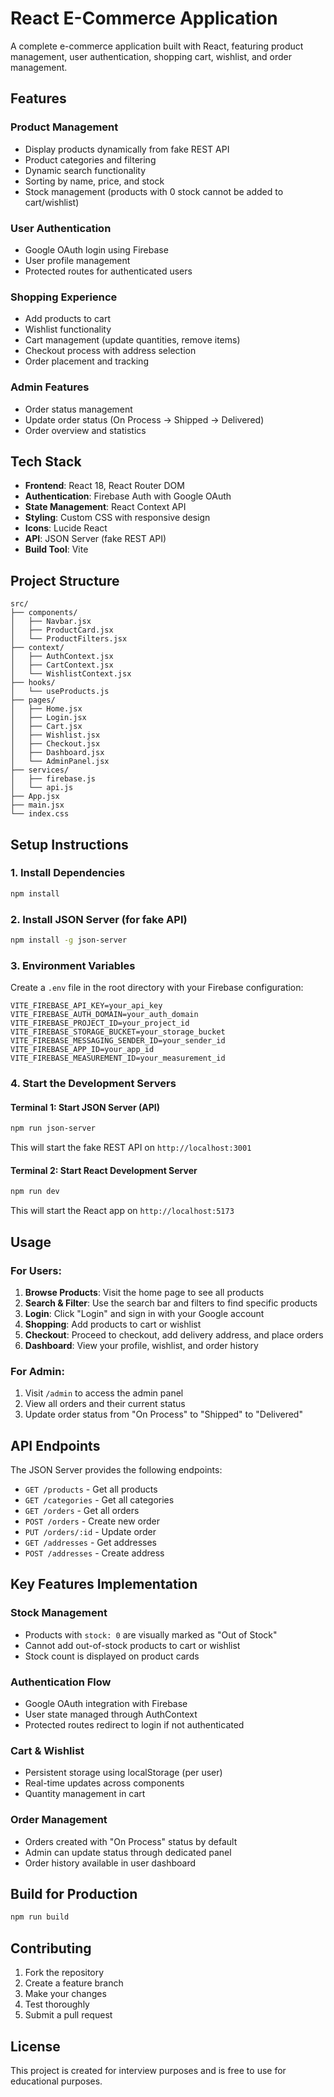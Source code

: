 # React E-Commerce Application

A complete e-commerce application built with React, featuring product management, user authentication, shopping cart, wishlist, and order management.

## Features

### Product Management
- Display products dynamically from fake REST API
- Product categories and filtering
- Dynamic search functionality
- Sorting by name, price, and stock
- Stock management (products with 0 stock cannot be added to cart/wishlist)

### User Authentication
- Google OAuth login using Firebase
- User profile management
- Protected routes for authenticated users

### Shopping Experience
- Add products to cart
- Wishlist functionality
- Cart management (update quantities, remove items)
- Checkout process with address selection
- Order placement and tracking

### Admin Features
- Order status management
- Update order status (On Process → Shipped → Delivered)
- Order overview and statistics

## Tech Stack

- **Frontend**: React 18, React Router DOM
- **Authentication**: Firebase Auth with Google OAuth
- **State Management**: React Context API
- **Styling**: Custom CSS with responsive design
- **Icons**: Lucide React
- **API**: JSON Server (fake REST API)
- **Build Tool**: Vite

## Project Structure

```
src/
├── components/
│   ├── Navbar.jsx
│   ├── ProductCard.jsx
│   └── ProductFilters.jsx
├── context/
│   ├── AuthContext.jsx
│   ├── CartContext.jsx
│   └── WishlistContext.jsx
├── hooks/
│   └── useProducts.js
├── pages/
│   ├── Home.jsx
│   ├── Login.jsx
│   ├── Cart.jsx
│   ├── Wishlist.jsx
│   ├── Checkout.jsx
│   ├── Dashboard.jsx
│   └── AdminPanel.jsx
├── services/
│   ├── firebase.js
│   └── api.js
├── App.jsx
├── main.jsx
└── index.css
```

## Setup Instructions

### 1. Install Dependencies
```bash
npm install
```

### 2. Install JSON Server (for fake API)
```bash
npm install -g json-server
```

### 3. Environment Variables
Create a `.env` file in the root directory with your Firebase configuration:
```
VITE_FIREBASE_API_KEY=your_api_key
VITE_FIREBASE_AUTH_DOMAIN=your_auth_domain
VITE_FIREBASE_PROJECT_ID=your_project_id
VITE_FIREBASE_STORAGE_BUCKET=your_storage_bucket
VITE_FIREBASE_MESSAGING_SENDER_ID=your_sender_id
VITE_FIREBASE_APP_ID=your_app_id
VITE_FIREBASE_MEASUREMENT_ID=your_measurement_id
```

### 4. Start the Development Servers

#### Terminal 1: Start JSON Server (API)
```bash
npm run json-server
```
This will start the fake REST API on `http://localhost:3001`

#### Terminal 2: Start React Development Server
```bash
npm run dev
```
This will start the React app on `http://localhost:5173`

## Usage

### For Users:
1. **Browse Products**: Visit the home page to see all products
2. **Search & Filter**: Use the search bar and filters to find specific products
3. **Login**: Click "Login" and sign in with your Google account
4. **Shopping**: Add products to cart or wishlist
5. **Checkout**: Proceed to checkout, add delivery address, and place orders
6. **Dashboard**: View your profile, wishlist, and order history

### For Admin:
1. Visit `/admin` to access the admin panel
2. View all orders and their current status
3. Update order status from "On Process" to "Shipped" to "Delivered"

## API Endpoints

The JSON Server provides the following endpoints:

- `GET /products` - Get all products
- `GET /categories` - Get all categories
- `GET /orders` - Get all orders
- `POST /orders` - Create new order
- `PUT /orders/:id` - Update order
- `GET /addresses` - Get addresses
- `POST /addresses` - Create address

## Key Features Implementation

### Stock Management
- Products with `stock: 0` are visually marked as "Out of Stock"
- Cannot add out-of-stock products to cart or wishlist
- Stock count is displayed on product cards

### Authentication Flow
- Google OAuth integration with Firebase
- User state managed through AuthContext
- Protected routes redirect to login if not authenticated

### Cart & Wishlist
- Persistent storage using localStorage (per user)
- Real-time updates across components
- Quantity management in cart

### Order Management
- Orders created with "On Process" status by default
- Admin can update status through dedicated panel
- Order history available in user dashboard

## Build for Production

```bash
npm run build
```

## Contributing

1. Fork the repository
2. Create a feature branch
3. Make your changes
4. Test thoroughly
5. Submit a pull request

## License

This project is created for interview purposes and is free to use for educational purposes.